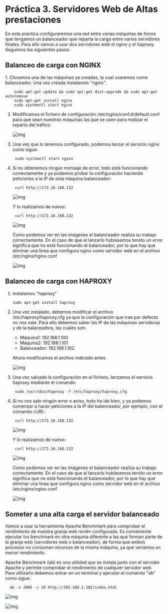 <H1>Práctica 3. Servidores Web de Altas prestaciones</H1>

En esta práctica configuraremos una red entre varias máquinas de forma que tengamos un balanceador que reparta la carga entre varios servidores finales. Para ello vamos a usar dos servidores web el nginx y el haproxy. Seguimos los siguientes pasos:

<H2>Balanceo de carga con NGINX</H2>
1. Clonamos una de las máquinas ya creadas, la cual usaremos como balanceador. Una vez creada instalamos "ngnix".

        sudo apt-get update && sudo apt-get dist-upgrade && sudo apt-get autoremove
        sudo apt-get install nginx
        sudo systemctl start nginx

2. Modificamos el fichero de configuración /etc/nginx/conf.d/default.conf para que sean nuestras máquinas las que se usen para realizar el reparto del tráfico:

    ![img](https://github.com/lorcaspal/SWAP1819/blob/master/practica3/images/Captura1.PNG)

3. Una vez que lo tenemos configurado, podemos lanzar el servicio nginx como sigue:

        sudo systemctl start nginx

4. Si no obtenemos ningún mensaje de error, todo está funcionando correctamente y ya podemos probar la configuración haciendo peticiones a la IP de esta máquina balanceador: 

        curl http://172.16.168.132

    ![img](https://github.com/lorcaspal/SWAP1819/blob/master/practica3/images/Captura2.PNG)

    Y lo realizamos de nuevo:

        curl http://172.16.168.132

    ![img](https://github.com/lorcaspal/SWAP1819/blob/master/practica3/images/Captura3.PNG)


    Como podemos ver en las imágenes el balanceador realiza su trabajo correctamente. En el caso de que al lanzarlo hubiesemos tenido un error significa que no está funcionando el balanceador, por lo que hay que eliminar una línea que configura nginx como servidor web en el archivo /etc/nginx/nginx.conf 

    ![img](https://github.com/lorcaspal/SWAP1819/blob/master/practica3/images/Captura4.PNG)

<H2>Balanceo de carga con HAPROXY</H2>

1. Instalamos "haproxy"

       sudo apt-get install haproxy

2. Una vez instalado, debemos modificar el archivo /etc/haproxy/haproxy.cfg ya que la configuración que trae por defecto no nos vale. Para ello debemos saber las IP de las máquinas servidoras y de la balaceadora, las cuales son: 

    - Máquina1: 192.168.1.100
    - Máquina2: 192.168.1.101
    - Balanceador: 192.168.1.102

    Ahora modificamos el archivo indicado antes

    ![img](https://github.com/lorcaspal/SWAP1819/blob/master/practica3/images/Captura7.PNG)

3. Una vez salvada la configuración en el fichero, lanzamos el servicio haproxy mediante el comando:

        sudo /usr/sbin/haproxy -f /etc/haproxy/haproxy.cfg

    

4. Si no nos sale ningún error o aviso, todo ha ido bien, y ya podemos comenzar a hacer peticiones a la IP del balanceador, por ejemplo, con el comando cURL:

        curl http://172.16.168.132

    ![img](https://github.com/lorcaspal/SWAP1819/blob/master/practica3/images/Captura2.PNG)

    Y lo realizamos de nuevo:

        curl http://172.16.168.132

    ![img](https://github.com/lorcaspal/SWAP1819/blob/master/practica3/images/Captura3.PNG)


    Como podemos ver en las imágenes el balanceador realiza su trabajo correctamente. En el caso de que al lanzarlo hubiesemos tenido un error significa que no está funcionando el balanceador, por lo que hay que eliminar una línea que configura nginx como servidor web en el archivo /etc/nginx/nginx.conf 

    ![img](https://github.com/lorcaspal/SWAP1819/blob/master/practica3/images/Captura4.PNG)


<H2>Someter a una alta carga el servidor balanceado</H2>
Vamos a usar la herramienta Apache Benchmark para comprobar el rendimiento de nuestra granja web recién configurada. Es conveniente ejecutar los benchmark en otra máquina diferente a las que forman parte de la granja web (servidores web o balanceador), de forma que ambos procesos no consuman recursos de la misma máquina, ya que veríamos un menor rendimiento.

Apache Benchmark (ab) es una utilidad que se instala junto
con el servidor Apache y permite comprobar el rendimiento de cualquier servidor web. Para utilizarlo debemos entrar en un terminal y ejecutar el comando "ab" como sigue:

      ab -n 2000 -c 10 http://192.168.1.102/index.html  


![img](https://github.com/lorcaspal/SWAP1819/blob/master/practica3/images/Captura5.PNG)

![img](https://github.com/lorcaspal/SWAP1819/blob/master/practica3/images/Captura6.PNG)